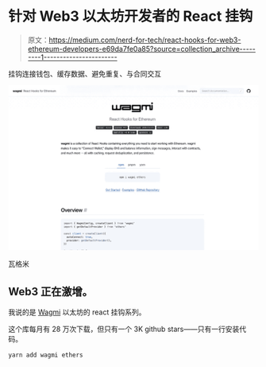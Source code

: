 # 针对 Web3 以太坊开发者的 React 挂钩

> 原文：<https://medium.com/nerd-for-tech/react-hooks-for-web3-ethereum-developers-e69da7fe0a85?source=collection_archive---------1----------------------->

挂钩连接钱包、缓存数据、避免重复、与合同交互

![](img/5ef108e1171cc514f77826293c084231.png)

瓦格米

## Web3 正在激增。

我说的是 [Wagmi](https://wagmi.sh/) 以太坊的 react 挂钩系列。

这个库每月有 28 万次下载，但只有一个 3K github stars——只有一行安装代码。

```
yarn add wagmi ethers
```